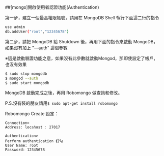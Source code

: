 ##[mongo]開啟使用者認證功能(Authentication)

第一步，建立一個最高權限帳號，請用在 MongoDB Shell 執行下面這二行的指令

```bash
use admin
db.addUser("root","12345678")
```
第二步，請把 MongoDB 給 Shutdown 後，再用下面的指令來啟動  MongoDB，如果沒有加上 "—auth” 這個參數

※這是啟動驗證功能之意，如果沒有此參數就啟動Mongod，那即使設定了帳戶，也沒有效果
```bash
$ sudo stop mongodb
$ mongod --auth
$ sudo start mongodb
```

MongoDB 啟動完成之後，再用 Robomongo 做查詢和修改。

P.S.沒有裝的朋友請用`$ sudo apt-get install robomongo`

Robomongo Create 設定：

    Connection>
    Address: locahost : 27017
    
    Authentication>
    Perform authentication 打勾
    User Name: root
    Password: 12345678



